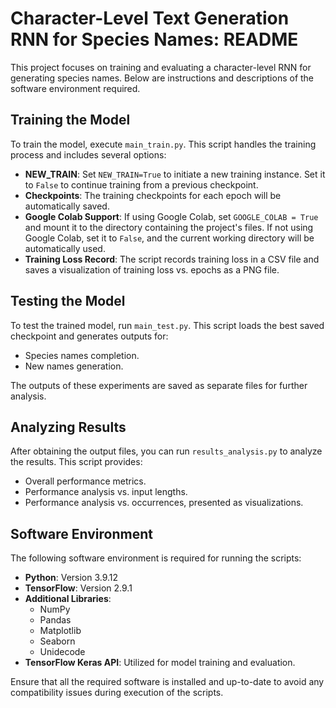 # Character-Level Text Generation RNN for Species Names: README

This project focuses on training and evaluating a character-level RNN for generating species names. Below are instructions and descriptions of the software environment required.

## Training the Model

To train the model, execute `main_train.py`. This script handles the training process and includes several options:

- **NEW_TRAIN**: Set `NEW_TRAIN=True` to initiate a new training instance. Set it to `False` to continue training from a previous checkpoint.
- **Checkpoints**: The training checkpoints for each epoch will be automatically saved.
- **Google Colab Support**: If using Google Colab, set `GOOGLE_COLAB = True` and mount it to the directory containing the project's files. If not using Google Colab, set it to `False`, and the current working directory will be automatically used.
- **Training Loss Record**: The script records training loss in a CSV file and saves a visualization of training loss vs. epochs as a PNG file.

## Testing the Model

To test the trained model, run `main_test.py`. This script loads the best saved checkpoint and generates outputs for:

- Species names completion.
- New names generation.

The outputs of these experiments are saved as separate files for further analysis.

## Analyzing Results

After obtaining the output files, you can run `results_analysis.py` to analyze the results. This script provides:

- Overall performance metrics.
- Performance analysis vs. input lengths.
- Performance analysis vs. occurrences, presented as visualizations.

## Software Environment

The following software environment is required for running the scripts:

- **Python**: Version 3.9.12
- **TensorFlow**: Version 2.9.1
- **Additional Libraries**: 
  - NumPy
  - Pandas
  - Matplotlib
  - Seaborn
  - Unidecode
- **TensorFlow Keras API**: Utilized for model training and evaluation.

Ensure that all the required software is installed and up-to-date to avoid any compatibility issues during execution of the scripts.
